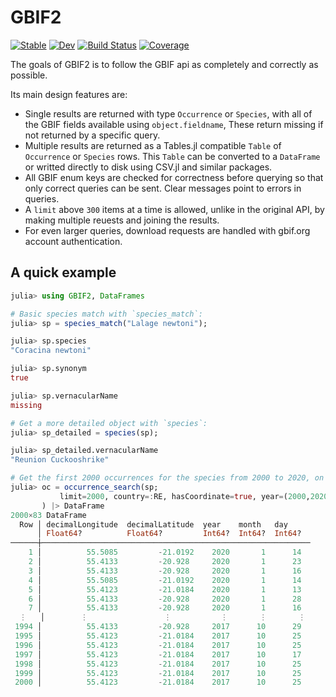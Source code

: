 # GBIF2

[![Stable](https://img.shields.io/badge/docs-stable-blue.svg)](https://rafaqz.github.io/GBIF2.jl/stable)
[![Dev](https://img.shields.io/badge/docs-dev-blue.svg)](https://rafaqz.github.io/GBIF2.jl/dev)
[![Build Status](https://github.com/rafaqz/GBIF2.jl/actions/workflows/CI.yml/badge.svg?branch=main)](https://github.com/rafaqz/GBIF2.jl/actions/workflows/CI.yml?query=branch%3Amain)
[![Coverage](https://codecov.io/gh/rafaqz/GBIF2.jl/branch/main/graph/badge.svg)](https://codecov.io/gh/rafaqz/GBIF2.jl)

The goals of GBIF2 is to follow the GBIF api as completely and correctly as possible.

Its main design features are:

- Single results are returned with type `Occurrence` or `Species`,
   with all of the GBIF fields available using `object.fieldname`, 
   These return missing if not returned by a specific query.
- Multiple results are returned as a Tables.jl compatible `Table` of `Occurrence` or `Species` rows. 
    This `Table` can be converted to a `DataFrame` or writted directly to disk using CSV.jl and similar packages.
- All GBIF enum keys are checked for correctness before querying so that only correct queries can be sent. 
    Clear messages point to errors in queries.
- A `limit` above `300` items at a time is allowed, unlike in the original API, by making
    multiple reuests and joining the results.
- For even larger queries, download requests are handled with gbif.org account authentication.

## A quick example

```julia
julia> using GBIF2, DataFrames

# Basic species match with `species_match`:
julia> sp = species_match("Lalage newtoni");

julia> sp.species
"Coracina newtoni"

julia> sp.synonym
true

julia> sp.vernacularName
missing

# Get a more detailed object with `species`:
julia> sp_detailed = species(sp);

julia> sp_detailed.vernacularName
"Reunion Cuckooshrike"

# Get the first 2000 occurrences for the species from 2000 to 2020, on reunion:
julia> oc = occurrence_search(sp;
           limit=2000, country=:RE, hasCoordinate=true, year=(2000,2020)
       ) |> DataFrame
2000×83 DataFrame
  Row │ decimalLongitude  decimalLatitude  year    month   day
      │ Float64?          Float64?         Int64?  Int64?  Int64?
──────┼────────────────────────────────────────────────────────────
    1 │          55.5085         -21.0192    2020       1      14
    2 │          55.4133         -20.928     2020       1      23
    3 │          55.4133         -20.928     2020       1      16
    4 │          55.5085         -21.0192    2020       1      14
    5 │          55.4123         -21.0184    2020       1      13
    6 │          55.4133         -20.928     2020       1      28
    7 │          55.4133         -20.928     2020       1      16
  ⋮   │        ⋮                 ⋮           ⋮       ⋮       ⋮
 1994 │          55.4133         -20.928     2017      10      29
 1995 │          55.4123         -21.0184    2017      10      25
 1996 │          55.4123         -21.0184    2017      10      25
 1997 │          55.4123         -21.0184    2017      10      17
 1998 │          55.4123         -21.0184    2017      10      25
 1999 │          55.4123         -21.0184    2017      10      25
 2000 │          55.4123         -21.0184    2017      10      25
```
